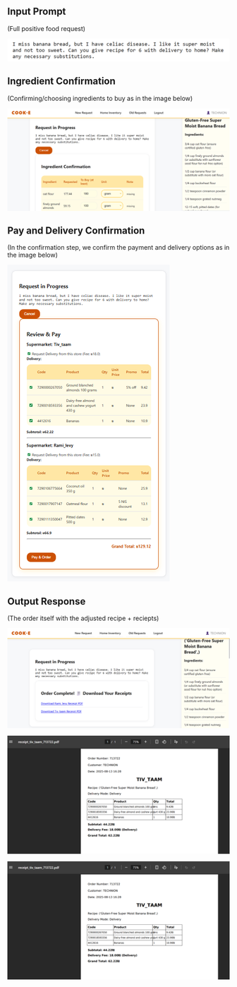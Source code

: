 ## Input Prompt
(Full positive food request)

![prompt7](media/prompt7.png)

## Ingredient Confirmation
(Confirming/choosing ingredients to buy as in the image below)

![conf7](media/conf7.png)


## Pay and Delivery Confirmation
(In the confirmation step, we confirm the payment and delivery options as in the image below)

![pay7](media/pay7.png)

## Output Response 
(The order itself with the adjusted recipe + reciepts)

![output7](media/output7.png)

![pdf1-7](media/pdf1-7.png)

![pdf2-7](media/pdf1-7.png)
